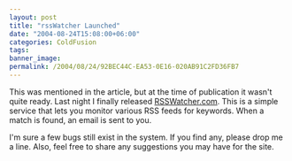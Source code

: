 ```yaml
---
layout: post
title: "rssWatcher Launched"
date: "2004-08-24T15:08:00+06:00"
categories: ColdFusion 
tags: 
banner_image: 
permalink: /2004/08/24/92BEC44C-EA53-0E16-020AB91C2FD36FB7
---
```


This was mentioned in the article, but at the time of publication it wasn't quite ready. Last night I finally released <a href="http://www.rsswatcher.com">RSSWatcher.com</a>. This is a simple service that lets you monitor various RSS feeds for keywords. When a match is found, an email is sent to you.

I'm sure a few bugs still exist in the system. If you find any, please drop me a line. Also, feel free to share any suggestions you may have for the site.